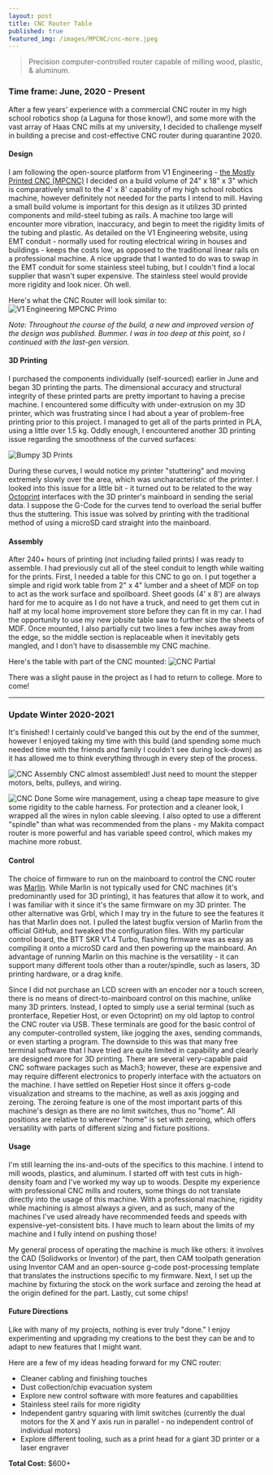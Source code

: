 ```yaml
---
layout: post
title: CNC Router Table
published: true
featured_img: /images/MPCNC/cnc-more.jpeg
---
```


> Precision computer-controlled router capable of milling wood, plastic, & aluminum.

<!-- excerpt-end -->
### Time frame: June, 2020 - Present

After a few years' experience with a commercial CNC router in my high school robotics shop (a Laguna for those know!), and some more with the vast array of Haas CNC mills at my university, I decided to challenge myself in building a precise and cost-effective CNC router during quarantine 2020.

#### Design
I am following the open-source platform from V1 Engineering - [the Mostly Printed CNC (MPCNC)](https://www.v1engineering.com/specifications/)
I decided on a build volume of 24" x 18" x 3" which is comparatively small to the 4' x 8' capability of my high school robotics machine, however definitely not needed for the parts I intend to mill. Having a small build volume is important for this design as it utilizes 3D printed components and mild-steel tubing as rails. A machine too large will encounter more vibration, inaccuracy, and begin to meet the rigidity limits of the tubing and plastic. As detailed on the V1 Engineering website, using EMT conduit - normally used for routing electrical wiring in houses and buildings - keeps the costs low, as opposed to the traditional linear rails on a professional machine. A nice upgrade that I wanted to do was to swap in the EMT conduit for some stainless steel tubing, but I couldn't find a local supplier that wasn't super expensive. The stainless steel would provide more rigidity and look nicer. Oh well.

Here's what the CNC Router will look similar to:
![V1 Engineering MPCNC Primo](/images/MPCNC/Primo-scaled.jpg "V1 Engineering MPCNC Primo")

*Note: Throughout the course of the build, a new and improved version of the design was published. Bummer. I was in too deep at this point, so I continued with the last-gen version.*

#### 3D Printing
I purchased the components individually (self-sourced) earlier in June and began 3D printing the parts. The dimensional accuracy and structural integrity of these printed parts are pretty important to having a precise machine. I encountered some difficulty with under-extrusion on my 3D printer, which was frustrating since I had about a year of problem-free printing prior to this project. I managed to get all of the parts printed in PLA, using a little over 1.5 kg. Oddly enough, I encountered another 3D printing issue regarding the smoothness of the curved surfaces:

![Bumpy 3D Prints](/images/MPCNC/print-artifacts.jpg "Top: SD Card Print; Bottom: Octoprint")

During these curves, I would notice my printer "stuttering" and moving extremely slowly over the area, which was uncharacteristic of the printer. I looked into this issue for a little bit - it turned out to be related to the way [Octoprint](https://octoprint.org/) interfaces with the 3D printer's mainboard in sending the serial data. I suppose the G-Code for the curves tend to overload the serial buffer thus the stuttering. This issue was solved by printing with the traditional method of using a microSD card straight into the mainboard.

#### Assembly
After 240+ hours of printing (not including failed prints) I was ready to assemble. I had previously cut all of the steel conduit to length while waiting for the prints. First, I needed a table for this CNC to go on. I put together a simple and rigid work table from 2" x 4" lumber and a sheet of MDF on top to act as the work surface and spoilboard. Sheet goods (4' x 8') are always hard for me to acquire as I do not have a truck, and need to get them cut in half at my local home improvement store before they can fit in my car. I had the opportunity to use my new jobsite table saw to further size the sheets of MDF. Once mounted, I also partially cut two lines a few inches away from the edge, so the middle section is replaceable when it inevitably gets mangled, and I don't have to disassemble my CNC machine.

Here's the table with part of the CNC mounted:
![CNC Partial](/images/MPCNC/cnc-partial.jpeg "Table with beginning assembly")

There was a slight pause in the project as I had to return to college. More to come!

----

### Update Winter 2020-2021
It's finished! I certainly could've banged this out by the end of the summer, however I enjoyed taking my time with this build (and spending some much needed time with the friends and family I couldn't see during lock-down) as it has allowed me to think everything through in every step of the process.

![CNC Assembly](/images/MPCNC/cnc-more.jpeg "CNC almost assembled!")
CNC almost assembled! Just need to mount the stepper motors, belts, pulleys, and wiring.

![CNC Done](/images/MPCNC/cnc-wires.jpeg "CNC wiring, with tape measure trick")
Some wire management, using a cheap tape measure to give some rigidity to the cable harness. For protection and a cleaner look, I wrapped all the wires in nylon cable sleeving. I also opted to use a different "spindle" than what was recommended from the plans - my Makita compact router is more powerful and has variable speed control, which makes my machine more robust.

#### Control
The choice of firmware to run on the mainboard to control the CNC router was [Marlin](https://marlinfw.org/). While Marlin is not typically used for CNC machines (it's predominantly used for 3D printing), it has features that allow it to work, and I was familiar with it since it's the same firmware on my 3D printer. The other alternative was Grbl, which I may try in the future to see the features it has that Marlin does not. I pulled the latest bugfix version of Marlin from the official GitHub, and tweaked the configuration files. With my particular control board, the BTT SKR V1.4 Turbo, flashing firmware was as easy as compiling it onto a microSD card and then powering up the mainboard. An advantage of running Marlin on this machine is the versatility - it can support many different tools other than a router/spindle, such as lasers, 3D printing hardware, or a drag knife.

Since I did not purchase an LCD screen with an encoder nor a touch screen, there is no means of direct-to-mainboard control on this machine, unlike many 3D printers. Instead, I opted to simply use a serial terminal (such as pronterface, Repetier Host, or even Octoprint) on my old laptop to control the CNC router via USB. These terminals are good for the basic control of any computer-controlled system, like jogging the axes, sending commands, or even starting a program. The downside to this was that many free terminal software that I have tried are quite limited in capability and clearly are designed more for 3D printing. There are several very-capable paid CNC software packages such as Mach3; however, these are expensive and may require different electronics to properly interface with the actuators on the machine. I have settled on Repetier Host since it offers g-code visualization and streams to the machine, as well as axis jogging and zeroing. The zeroing feature is one of the most important parts of this machine's design as there are no limit switches, thus no "home". All positions are relative to wherever "home" is set with zeroing, which offers versatility with parts of different sizing and fixture positions.

#### Usage
I'm still learning the ins-and-outs of the specifics to this machine. I intend to mill woods, plastics, and aluminum. I started off with test cuts in high-density foam and I've worked my way up to woods. Despite my experience with professional CNC mills and routers, some things do not translate directly into the usage of this machine. With a professional machine, rigidity while machining is almost always a given, and as such, many of the machines I've used already have recommended feeds and speeds with expensive-yet-consistent bits. I have much to learn about the limits of my machine and I fully intend on pushing those!

My general process of operating the machine is much like others: it involves the CAD (Solidworks or Inventor) of the part, then CAM toolpath generation using Inventor CAM and an open-source g-code post-processing template that translates the instructions specific to my firmware. Next, I set up the machine by fixturing the stock on the work surface and zeroing the head at the origin defined for the part. Lastly, cut some chips!

#### Future Directions
Like with many of my projects, nothing is ever truly "done." I enjoy experimenting and upgrading my creations to the best they can be and to adapt to new features that I might want.

Here are a few of my ideas heading forward for my CNC router:
* Cleaner cabling and finishing touches
* Dust collection/chip evacuation system
* Explore new control software with more features and capabilities
* Stainless steel rails for more rigidity
* Independent gantry squaring with limit switches (currently the dual motors for the X and Y axis run in parallel - no independent control of individual motors)
* Explore different tooling, such as a print head for a giant 3D printer or a laser engraver

**Total Cost:** $600+
